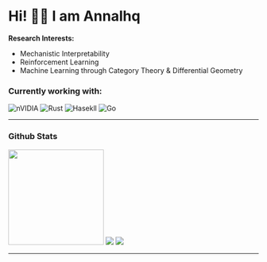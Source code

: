 # Hi! 👋🏻 I am Annalhq

**Research Interests:**  
- Mechanistic Interpretability
- Reinforcement Learning
- Machine Learning through Category Theory & Differential Geometry

<h3>Currently working with: </h3>

![nVIDIA](https://img.shields.io/badge/cuda-000000.svg?style=for-the-badge&logo=nVIDIA&logoColor=green)
![Rust](https://img.shields.io/badge/rust-%23000000.svg?style=for-the-badge&logo=rust&logoColor=white)
![Hasekll](https://img.shields.io/badge/-Haskell-000000?style=for-the-badge&logo=haskell&logoColor=magenta)
![Go](https://img.shields.io/badge/go-000000?style=for-the-badge&logo=go&logoColor=%2300ADD8)

---
<h3>Github Stats</h3>
<!--   <img src="https://denvercoder1-github-readme-stats.vercel.app/api/?username=annalhq&show_icons=true&include_all_commits=true&count_private=true&theme=tokyonight&hide_border=true" height="192px"> -->

  <img src="https://github-readme-streak-stats.herokuapp.com?user=annalhq&theme=tokyonight&hide_border=true" height="192px"/>

  <img src="https://github-readme-activity-graph.vercel.app/graph/?username=annalhq&theme=tokyo-night&hide_border=true&area=true">
  
  <img src="https://komarev.com/ghpvc/?username=annalhq&style=flat-square">
  
---


